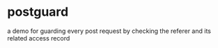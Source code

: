 # postguard
a demo for guarding every post request by checking the referer and its related access record
